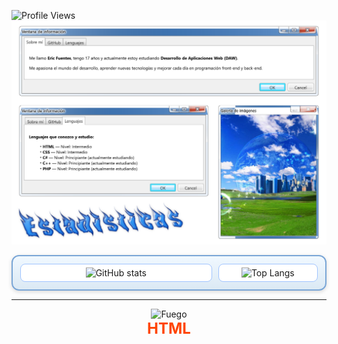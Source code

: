 ![Profile Views](https://komarev.com/ghpvc/?username=EricFuentes7&label=Visitas%20al%20perfil&color=blue&style=plastic)
![imagen1](./lol.png)

<div align="center" style="
  display: flex;
  justify-content: center;
  align-items: stretch;
  gap: 10px;
  background: linear-gradient(to bottom, #f0f8ff, #dbe9f4);
  border: 2px solid #7aa6d6;
  border-radius: 12px;
  padding: 12px;
  box-shadow: 0 2px 6px rgba(0,0,0,0.15);
">

  <div style="
    flex: 2;
    background: #ffffff;
    border: 1px solid #a0c4ff;
    border-radius: 8px;
    padding: 5px;
  ">
    <img src="https://github-readme-stats.vercel.app/api?username=EricFuentes7&show_icons=true&title_color=003366&icon_color=0059b3&text_color=000000&bg_color=ffffff&hide_border=true" alt="GitHub stats" style="width:100%; height:100%;" />
  </div>

  <div style="
    flex: 1;
    background: #ffffff;
    border: 1px solid #a0c4ff;
    border-radius: 8px;
    padding: 5px;
  ">
    <img src="https://github-readme-stats.vercel.app/api/top-langs/?username=EricFuentes7&layout=compact&title_color=003366&text_color=000000&bg_color=ffffff&hide_border=true" alt="Top Langs" style="width:100%; height:100%;" />
  </div>

</div>

---

<p align="center">
    <img src="https://www.gifsanimados.org/data/media/90/fuego-imagen-animada-0419.gif" alt="Fuego" width="400" height="100"><br>
    <span style="font-size: 24px; color: #FF4500; font-weight: bold;">HTML</span>
</p>
